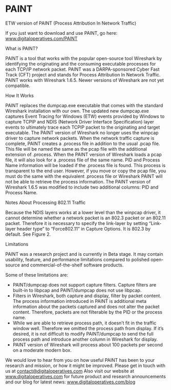 # PAINT
ETW version of PAINT (Process Attribution In Network Traffic) 

If you just want to download and use PAINT, go here:  www.digitaloperatives.com/PAINT

What is PAINT?

PAINT is a tool that works with the popular open-source tool Wireshark by identifying the originating and the consuming executable processes for each TCP/IP network packet. PAINT was a DARPA-sponsored Cyber Fast Track (CFT) project and stands for Process Attribution In Network Traffic.
PAINT works with Wireshark 1.6.5. Newer versions of Wireshark are not yet compatible.

How It Works

PAINT replaces the dumpcap.exe executable that comes with the standard Wireshark installation with our own. The updated new dumpcap.exe captures Event Tracing for Windows (ETW) events provided by Windows to capture TCPIP and NDIS (Network Driver Interface Specification) layer events to ultimately trace each TCPIP packet to the originating and target executable. The PAINT version of Wireshark no longer uses the winpcap driver to capture network packets.
When the network traffic capture is complete, PAINT creates a .process file in addition to the usual .pcap file. This file will be named the same as the pcap file with the additional extension of .process. When the PAINT version of Wireshark loads a pcap file, it will also look for a .process file of the same name. PID and Process Name information will be loaded if the .process file is found. This process is transparent to the end user. However, if you move or copy the pcap file, you must do the same with the equivalent .process file or Wireshark PAINT will not be able to retrieve the process information.
The PAINT version of Wireshark 1.6.5 was modified to include two additional columns: PID and Process Name.

Notes About Processing 802.11 Traffic

Because the NDIS layers works at a lower level than the winpcap driver, it cannot determine whether a network packet is an 802.3 packet or an 802.11 packet. Therefore it is necessary to specify the link-layer by setting “Link-layer header type” to “Force802.11” in Capture Options. It is 802.3 by default. See Figure 2.

Limitations

PAINT was a research project and is currently in Beta stage. It may contain usability, feature, and performance limitations compared to polished open-source and commercial-of-the-shelf software products.

Some of these limitations are:
* PAINT/dumpcap does not support capture filters. Capture filters are built-in to libpcap and PAINT/dumpcap does not use libpcap.
* Filters in Wireshark, both capture and display, filter by packet content. The process information introduced in PAINT is additional meta information about the packets captured and does not alter the packet content. Therefore, packets are not filterable by the PID or the process name.
* While we are able to retrieve process path, it doesn’t fit in the traffic window well. Therefore we omitted the process path from display. If it’s desired, it is not difficult to modify PAINT/dumpcap to send the full process path and introduce another column in Wireshark for display.
* PAINT version of Wireshark will process about 100 packets per second on a moderate modern box.

We would love to hear from you on how useful PAINT has been to your research and mission, or how it might be improved. Please get in touch with us at contact@digitaloperatives.com
Also visit our website at www.digitaloperatives.com for future product and research announcements and our blog for latest news: www.digitaloperatives.com/blog
